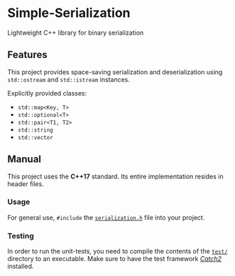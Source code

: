 # Simple-Serialization

Lightweight C++ library for binary serialization

## Features

This project provides space-saving serialization and deserialization using `std::ostream` and `std::istream` instances.

Explicitly provided classes:
* `std::map<Key, T>`
* `std::optional<T>`
* `std::pair<T1, T2>`
* `std::string`
* `std::vector`

## Manual

This project uses the **C++17** standard. Its entire implementation resides in header files.

### Usage

For general use, `#include` the [`serialization.h`](../tree/master/include/simple-serialization/serialization.h) file into your project.

### Testing

In order to run the unit-tests, you need to compile the contents of the [`test/`](../tree/master/test) directory to an executable. Make sure to have the test framework [*Catch2*](https://github.com/catchorg/Catch2) installed.
